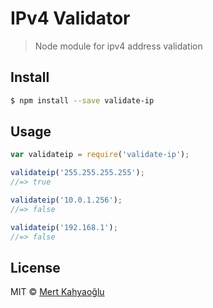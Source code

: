 #  IPv4 Validator

> Node module for ipv4 address validation

## Install

```sh
$ npm install --save validate-ip
```


## Usage

```js
var validateip = require('validate-ip');

validateip('255.255.255.255');
//=> true

validateip('10.0.1.256');
//=> false

validateip('192.168.1');
//=> false
```


## License

MIT © [Mert Kahyaoğlu](mertkahyaoglu.github.io)
